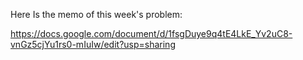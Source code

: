 Here Is the memo of this week's problem:

https://docs.google.com/document/d/1fsgDuye9q4tE4LkE_Yv2uC8-vnGz5cjYu1rs0-mIuIw/edit?usp=sharing
